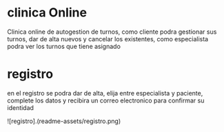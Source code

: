 # clinica Online

Clinica online de autogestion de turnos, como cliente podra gestionar sus turnos, dar de alta nuevos y cancelar los existentes,
como especialista podra ver los turnos que tiene asignado

# registro

en el registro se podra dar de alta, elija entre especialista y paciente, complete los datos y recibira un correo electronico para confirmar su identidad

![registro].(readme-assets/registro.png)